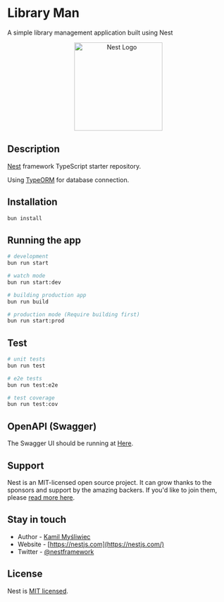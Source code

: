 # Library Man

A simple library management application built using Nest

<a href="http://nestjs.com/" target="blank" style="text-align: center; display:block;">
<img src="https://nestjs.com/img/logo-small.svg" width="200" alt="Nest Logo" />
</a>

## Description

[Nest](https://github.com/nestjs/nest) framework TypeScript starter repository.

Using [TypeORM](https://typeorm.io) for database connection.

## Installation

```bash
bun install
```

## Running the app

```bash
# development
bun run start

# watch mode
bun run start:dev

# building production app
bun run build

# production mode (Require building first)
bun run start:prod
```

## Test

```bash
# unit tests
bun run test

# e2e tests
bun run test:e2e

# test coverage
bun run test:cov
```

## OpenAPI (Swagger)

The Swagger UI should be running at [Here](http://localhost:3000/api).

## Support

Nest is an MIT-licensed open source project. It can grow thanks to the sponsors and support by the amazing backers. If you'd like to join them, please [read more here](https://docs.nestjs.com/support).

## Stay in touch

- Author - [Kamil Myśliwiec](https://kamilmysliwiec.com)
- Website - [https://nestjs.com](https://nestjs.com/)
- Twitter - [@nestframework](https://twitter.com/nestframework)

## License

Nest is [MIT licensed](LICENSE).
